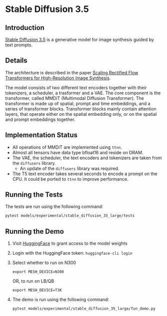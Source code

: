 # Stable Diffusion 3.5

## Introduction

[Stable Diffusion 3.5](https://stability.ai/news/introducing-stable-diffusion-3-5) is a generative model for image synthesis guided by text prompts.

## Details

The architecture is described in the paper
[Scaling Rectified Flow Transformers for High-Resolution Image Synthesis](https://arxiv.org/abs/2403.03206).

The model consists of two different text encoders together with their tokenizers, a scheduler, a trasformer and a VAE. The core component is the transformer, called MMDiT (Multimodal Diffusion Transformer). The transformer is made up of spatial, prompt and time embeddings, and a series of transformer blocks. Transformer blocks mainly contain attention layers, that operate either on the spatial embedding only, or on the spatial and prompt embeddings together.

## Implementation Status

- All operations of MMDiT are implemented using `ttnn`.
- Almost all tensors have data type bfloat16 and reside on DRAM.
- The VAE, the scheduler, the text encoders and tokenizers are taken from the `diffusers` library.
  - An update of the `diffusers` library was required.
- The T5 text encoder takes several seconds to encode a prompt on the CPU. It could be ported to `ttnn` to improve performance.

## Running the Tests

The tests are run using the following command:

```sh
pytest models/experimental/stable_diffusion_35_large/tests
```

## Running the Demo

1. Visit [HuggingFace](https://huggingface.co/stabilityai/stable-diffusion-3.5-large) to grant access to the model weights
2. Login with the HuggingFace token: `huggingface-cli login`
3. Select whether to run on N300
    ```
    export MESH_DEVICE=N300
    ```
    OR, to run on LB/QB
    ```
    export MESH_DEVICE=T3K
    ```
4.  The demo is run using the following command:

    ```sh
    pytest models/experimental/stable_diffusion_35_large/fun_demo.py
    ```
